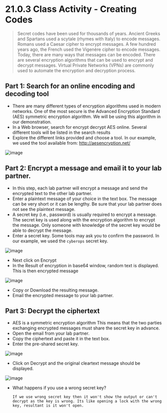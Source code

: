 # 21.0.3 Class Activity - Creating Codes

> Secret codes have been used for thousands of years. Ancient Greeks and Spartans used a scytale (rhymes 
with Italy) to encode messages. Romans used a Caesar cipher to encrypt messages. A few hundred years 
ago, the French used the Vigenère cipher to encode messages. Today, there are many ways that messages 
can be encoded.
There are several encryption algorithms that can be used to encrypt and decrypt messages. Virtual Private 
Networks (VPNs) are commonly used to automate the encryption and decryption process.

## Part 1: Search for an online encoding and decoding tool

* There are many different types of encryption algorithms used in modern networks. One of the most secure is the Advanced Encryption Standard (AES) symmetric encryption algorithm. We will be using this algorithm in our demonstration.
* In a Web browser, search for encrypt decrypt AES online. Several different tools will be listed in the search results
* Explore the different links provided and choose a tool. In our example, we used the tool available from: http://aesencryption.net/

![image](https://github.com/tousif13/CISCO_CyberOps/assets/33444140/0d5db014-778d-4039-beac-14157d3e6d4b)

## Part 2: Encrypt a message and email it to your lab partner.

* In this step, each lab partner will encrypt a message and send the encrypted text to the other lab partner.
* Enter a plaintext message of your choice in the text box. The message can be very short or it can be lengthy. Be sure that your lab partner does not see the plaintext message.
* A secret key (i.e., password) is usually required to encrypt a message. The secret key is used along with the encryption algorithm to encrypt the message. Only someone with knowledge of the secret key would be able to decrypt the message.
* Enter a secret key. Some tools may ask you to confirm the password. In our example, we used the `cyberops` secret key.

![image](https://github.com/tousif13/CISCO_CyberOps/assets/33444140/f9ec203f-e5e3-4e03-a137-f521804ac586)

* Next click on Encrypt
* In the Result of encryption in base64 window, random text is displayed. This is then encrypted message

![image](https://github.com/tousif13/CISCO_CyberOps/assets/33444140/a02b24fb-9a5e-4cfa-9192-85c50be19d42)

* Copy or Download the resulting message.
* Email the encrypted message to your lab partner.

## Part 3: Decrypt the ciphertext

* AES is a symmetric encryption algorithm This means that the two parties exchanging encrypted messages must share the secret key in advance.
* Open the email from your lab partner.
* Copy the ciphertext and paste it in the text box.
* Enter the pre-shared secret key.

![image](https://github.com/tousif13/CISCO_CyberOps/assets/33444140/d6ab0e2f-72d6-4db2-b5c4-fee979de478c)

* Click on Decrypt and the original cleartext message should be displayed.

![image](https://github.com/tousif13/CISCO_CyberOps/assets/33444140/6804eccf-f3d9-4c89-a17b-a2bd90f346a3)

* What happens if you use a wrong secret key?

      If we use wrong secret key then it won't show the output or can't decrypt as the key is wrong. Its like opening a lock with the wrong key, resultant is it won't open.
  
